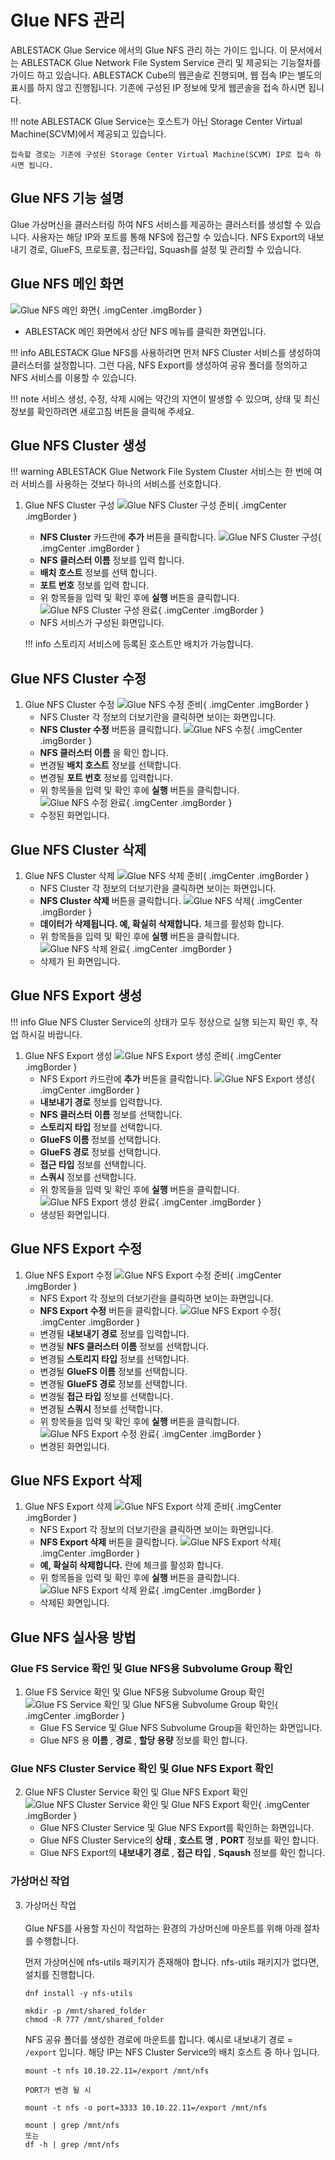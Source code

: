 # Glue NFS 관리
ABLESTACK Glue Service 에서의 Glue NFS 관리 하는 가이드 입니다.
이 문서에서는 ABLESTACK Glue Network File System Service 관리 및 제공되는 기능절차를 가이드 하고 있습니다.
ABLESTACK Cube의 웹콘솔로 진행되며, 웹 접속 IP는 별도의 표시를 하지 않고 진행됩니다.
기존에 구성된 IP 정보에 맞게 웹콘솔을 접속 하시면 됩니다.

!!! note
    ABLESTACK Glue Service는 호스트가 아닌 Storage Center Virtual Machine(SCVM)에서 제공되고 있습니다.

    접속할 경로는 기존에 구성된 Storage Center Virtual Machine(SCVM) IP로 접속 하시면 됩니다.

## Glue NFS 기능 설명
Glue 가상머신을 클러스터링 하여 NFS 서비스를 제공하는 클러스터를 생성할 수 있습니다. 사용자는 해당 IP와 포트를 통해 NFS에 접근할 수 있습니다.
NFS Export의 내보내기 경로, GlueFS, 프로토콜, 접근타입, Squash를 설정 및 관리할 수 있습니다.

## Glue NFS 메인 화면
![Glue NFS 메인 화면](../../assets/images/glue-service/install-guide-glue-nfs-main-01.png){ .imgCenter .imgBorder }
- ABLESTACK 메인 화면에서 상단 NFS 메뉴를 클릭한 화면입니다.

!!! info
    ABLESTACK Glue NFS를 사용하려면 먼저 NFS Cluster 서비스를 생성하여 클러스터를 설정합니다. 그런 다음, NFS Export를 생성하여 공유 폴더를 정의하고 NFS 서비스를 이용할 수 있습니다.

!!! note
    서비스 생성, 수정, 삭제 시에는 약간의 지연이 발생할 수 있으며, 상태 및 최신 정보를 확인하려면 새로고침 버튼을 클릭해 주세요.

## Glue NFS Cluster 생성

!!! warning
    ABLESTACK Glue Network File System Cluster 서비스는 한 번에 여러 서비스를 사용하는 것보다 하나의 서비스를 선호합니다.

1. Glue NFS Cluster 구성
    ![Glue NFS Cluster 구성 준비](../../assets/images/glue-service/install-guide-glue-nfs-cluster-create-01.png){ .imgCenter .imgBorder }
    - **NFS Cluster** 카드란에 **추가** 버튼을 클릭합니다.
    ![Glue NFS Cluster 구성](../../assets/images/glue-service/install-guide-glue-nfs-cluster-create-02.png){ .imgCenter .imgBorder }
    - **NFS 클러스터 이름** 정보를 입력 합니다.
    - **배치 호스트** 정보를 선택 합니다.
    - **포트 번호** 정보를 입력 합니다.
    - 위 항목들을 입력 및 확인 후에 **실행** 버튼을 클릭합니다.
    ![Glue NFS Cluster 구성 완료](../../assets/images/glue-service/install-guide-glue-nfs-cluster-create-03.png){ .imgCenter .imgBorder }
    - NFS 서비스가 구성된 화면입니다.

    !!! info
        스토리지 서비스에 등록된 호스트만 배치가 가능합니다.

## Glue NFS Cluster 수정

1. Glue NFS Cluster 수정
    ![Glue NFS 수정 준비](../../assets/images/glue-service/install-guide-glue-nfs-cluster-update-01.png){ .imgCenter .imgBorder }
    - NFS Cluster 각 정보의 더보기란을 클릭하면 보이는 화면입니다.
    - **NFS Cluster 수정** 버튼을 클릭합니다.
    ![Glue NFS 수정](../../assets/images/glue-service/install-guide-glue-nfs-cluster-update-02.png){ .imgCenter .imgBorder }
    - **NFS 클러스터 이름** 을 확인 합니다.
    - 변경될 **배치 호스트** 정보를 선택합니다.
    - 변경될 **포트 번호** 정보를 입력합니다.
    - 위 항목들을 입력 및 확인 후에 **실행** 버튼을 클릭합니다.
    ![Glue NFS 수정 완료](../../assets/images/glue-service/install-guide-glue-nfs-cluster-update-03.png){ .imgCenter .imgBorder }
    - 수정된 화면입니다.


## Glue NFS Cluster 삭제

1. Glue NFS Cluster 삭제
    ![Glue NFS 삭제 준비](../../assets/images/glue-service/install-guide-glue-nfs-cluster-delete-01.png){ .imgCenter .imgBorder }
    - NFS Cluster 각 정보의 더보기란을 클릭하면 보이는 화면입니다.
    - **NFS Cluster 삭제** 버튼을 클릭합니다.
    ![Glue NFS 삭제](../../assets/images/glue-service/install-guide-glue-nfs-cluster-delete-02.png){ .imgCenter .imgBorder }
    - **데이터가 삭제됩니다. 예, 확실히 삭제합니다.** 체크를 활성화 합니다.
    - 위 항목들을 입력 및 확인 후에 **실행** 버튼을 클릭합니다.
    ![Glue NFS 삭제 완료](../../assets/images/glue-service/install-guide-glue-nfs-cluster-delete-03.png){ .imgCenter .imgBorder }
    - 삭제가 된 화면입니다.

## Glue NFS Export 생성

!!! info
    Glue NFS Cluster Service의 상태가 모두 정상으로 실행 되는지 확인 후, 작업 하시길 바랍니다.

1. Glue NFS Export 생성
    ![Glue NFS Export 생성 준비](../../assets/images/glue-service/install-guide-glue-nfs-export-create-01.png){ .imgCenter .imgBorder }
    - NFS Export 카드란에 **추가** 버튼을 클릭합니다.
    ![Glue NFS Export 생성](../../assets/images/glue-service/install-guide-glue-nfs-export-create-02.png){ .imgCenter .imgBorder }
    - **내보내기 경로** 정보를 입력합니다.
    - **NFS 클러스터 이름** 정보를 선택합니다.
    - **스토리지 타입** 정보를 선택합니다.
    - **GlueFS 이름** 정보를 선택합니다.
    - **GlueFS 경로** 정보를 선택합니다.
    - **접근 타입** 정보를 선택합니다.
    - **스쿼시** 정보를 선택합니다.
    - 위 항목들을 입력 및 확인 후에 **실행** 버튼을 클릭합니다.
    ![Glue NFS Export 생성 완료](../../assets/images/glue-service/install-guide-glue-nfs-export-create-03.png){ .imgCenter .imgBorder }
    - 생성된 화면입니다.

## Glue NFS Export 수정

1. Glue NFS Export 수정
    ![Glue NFS Export 수정 준비](../../assets/images/glue-service/install-guide-glue-nfs-export-update-01.png){ .imgCenter .imgBorder }
    - NFS Export 각 정보의 더보기란을 클릭하면 보이는 화면입니다.
    - **NFS Export 수정** 버튼을 클릭합니다.
    ![Glue NFS Export 수정](../../assets/images/glue-service/install-guide-glue-nfs-export-update-02.png){ .imgCenter .imgBorder }
    - 변경될 **내보내기 경로** 정보를 입력합니다.
    - 변경될 **NFS 클러스터 이름** 정보를 선택합니다.
    - 변경될 **스토리지 타입** 정보를 선택합니다.
    - 변경될 **GlueFS 이름** 정보를 선택합니다.
    - 변경될 **GlueFS 경로** 정보를 선택합니다.
    - 변경될 **접근 타입** 정보를 선택합니다.
    - 변경될 **스쿼시** 정보를 선택합니다.
    - 위 항목들을 입력 및 확인 후에 **실행** 버튼을 클릭합니다.
    ![Glue NFS Export 수정 완료](../../assets/images/glue-service/install-guide-glue-nfs-export-update-03.png){ .imgCenter .imgBorder }
    - 변경된 화면입니다.

## Glue NFS Export 삭제

1. Glue NFS Export 삭제
    ![Glue NFS Export 삭제 준비](../../assets/images/glue-service/install-guide-glue-nfs-export-delete-01.png){ .imgCenter .imgBorder }
    - NFS Export 각 정보의 더보기란을 클릭하면 보이는 화면입니다.
    - **NFS Export 삭제** 버튼을 클릭합니다.
    ![Glue NFS Export 삭제](../../assets/images/glue-service/install-guide-glue-nfs-export-delete-02.png){ .imgCenter .imgBorder }
    - **예, 확실히 삭제합니다.** 란에 체크를 활성화 합니다.
    - 위 항목들을 입력 및 확인 후에 **실행** 버튼을 클릭합니다.
    ![Glue NFS Export 삭제 완료](../../assets/images/glue-service/install-guide-glue-nfs-export-delete-03.png){ .imgCenter .imgBorder }
    - 삭제된 화면입니다.

## Glue NFS 실사용 방법

### Glue FS Service 확인 및 Glue NFS용 Subvolume Group 확인
1. Glue FS Service 확인 및 Glue NFS용 Subvolume Group 확인
    ![Glue FS Service 확인 및 Glue NFS용 Subvolume Group 확인](../../assets/images/glue-service/install-guide-glue-fs-actual-use-02.png){ .imgCenter .imgBorder }
    - Glue FS Service 및 Glue NFS Subvolume Group을 확인하는 화면입니다.
    - Glue NFS 용 **이름** , **경로** , **할당 용량** 정보를 확인 합니다.

### Glue NFS Cluster Service 확인 및 Glue NFS Export 확인
2. Glue NFS Cluster Service 확인 및 Glue NFS Export 확인
    ![Glue NFS Cluster Service 확인 및 Glue NFS Export 확인](../../assets/images/glue-service/install-guide-glue-nfs-actual-use-01.png){ .imgCenter .imgBorder }
    - Glue NFS Cluster Service 및 Glue NFS Export를 확인하는 화면입니다.
    - Glue NFS Cluster Service의 **상태** , **호스트 명** , **PORT** 정보를 확인 합니다.
    - Glue NFS Export의 **내보내기 경로** , **접근 타입** , **Sqaush** 정보를 확인 합니다.

### 가상머신 작업
3.  가상머신 작업</br></br>
    Glue NFS를 사용할 자신이 작업하는 환경의 가상머신에 마운트를 위해 아래 절차를 수행합니다.

    먼저 가상머신에 nfs-utils 패키지가 존재해야 합니다.
    nfs-utils 패키지가 없다면, 설치를 진행합니다.
    ```shell title="패키지 설치"
    dnf install -y nfs-utils
    ```
    ```shell title="공유 폴더 생성 및 적절한 권한 부여"
    mkdir -p /mnt/shared_folder
    chmod -R 777 /mnt/shared_folder
    ```
    NFS 공유 폴더를 생성한 경로에 마운트를 합니다.
    예시로 내보내기 경로 = `/export` 입니다.
    해당 IP는 NFS Cluster Service의 배치 호스트 중 하나 입니다.
    ```shell title="공유 폴더에 NFS Export 마운트 작업"
    mount -t nfs 10.10.22.11=/export /mnt/nfs

    PORT가 변경 될 시

    mount -t nfs -o port=3333 10.10.22.11=/export /mnt/nfs
    ```
    ```shell title="마운트 확인"
    mount | grep /mnt/nfs
    또는
    df -h | grep /mnt/nfs
    ```
